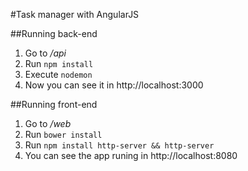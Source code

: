 #Task manager with AngularJS

##Running back-end
1. Go to */api*
2. Run `npm install`
3. Execute `nodemon`
4. Now you can see it in http://localhost:3000

##Running front-end
1. Go to */web*
2. Run `bower install`
3. Run `npm install http-server && http-server`
4. You can see the app runing in http://localhost:8080
